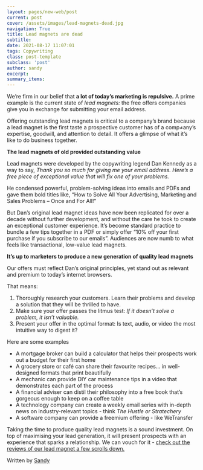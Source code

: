 ```yaml
---
layout: pages/new-web/post
current: post
cover: /assets/images/lead-magnets-dead.jpg
navigation: True
title: Lead magnets are dead
subtitle:
date: 2021-08-17 11:07:01
tags: Copywriting
class: post-template
subclass: 'post'
author: sandy
excerpt:
summary_items:
---
```


We’re firm in our belief that **a lot of today’s marketing is repulsive.** A prime example is the current state of *lead magnets:* the free offers companies give you in exchange for submitting your email address.

Offering outstanding lead magnets is critical to a company’s brand because a lead magnet is the first taste a prospective customer has of a comp≠any’s expertise, goodwill, and attention to detail. It offers a glimpse of what it’s like to do business together.

**The lead magnets of old provided outstanding value**

Lead magnets were developed by the copywriting legend Dan Kennedy as a way to say, *Thank you so much for giving me your email address. Here’s a free piece of exceptional value that will fix one of your problems.*

He condensed powerful, problem-solving ideas into emails and PDFs and gave them bold titles like, “How to Solve All Your Advertising, Marketing and Sales Problems – Once and For All!”

But Dan’s original lead magnet ideas have now been replicated for over a decade without further development, and without the care he took to create an exceptional customer experience. It’s become standard practice to bundle a few tips together in a PDF or simply offer “10% off your first purchase if you subscribe to our emails”. Audiences are now numb to what feels like transactional, low-value lead magnets.

**It’s up to marketers to produce a new generation of quality lead magnets**

Our offers must reflect Dan’s original principles, yet stand out as relevant and premium to today’s internet browsers.

That means:

1. Thoroughly research your customers. Learn their problems and develop a solution that they will be thrilled to have.
2. Make sure your offer passes the litmus test: *If it doesn’t solve a problem, it isn’t valuable.*
3. Present your offer in the optimal format: Is text, audio, or video the most intuitive way to digest it?

Here are some examples

- A mortgage broker can build a calculator that helps their prospects work out a budget for their first home
- A grocery store or café can share their favourite recipes… in well-designed formats that print beautifully
- A mechanic can provide DIY car maintenance tips in a video that demonstrates each part of the process
- A financial adviser can distil their philosophy into a free book that’s gorgeous enough to keep on a coffee table
- A technology company can create a weekly email series with in-depth news on industry-relevant topics - think *The Hustle or Stratechery*
- A software company can provide a freemium offering - like WeTransfer

Taking the time to produce quality lead magnets is a sound investment. On top of maximising your lead generation, it will present prospects with an experience that sparks a relationship. We can vouch for it - [check out the reviews of our lead magnet a few scrolls down.](https://double-agency.com/sign-up)

Written by [Sandy](https://www.linkedin.com/in/sandy-radburnd/)